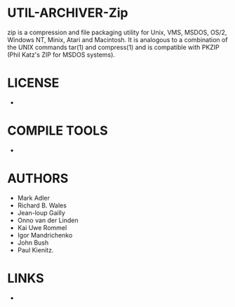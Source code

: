 UTIL-ARCHIVER-Zip
=================

zip is a compression and file packaging utility for  Unix,        VMS,  MSDOS, OS/2, Windows NT, Minix, Atari and Macintosh.        It is analogous to a  combination  of  the  UNIX  commands        tar(1)  and compress(1) and is compatible with PKZIP (Phil        Katz's ZIP for MSDOS systems).

LICENSE
===============
* 

COMPILE TOOLS
===============
* 
 
AUTHORS
===============
* Mark  Adler
* Richard  B.  Wales
* Jean-loup  Gailly
* Onno  van  der Linden
* Kai Uwe Rommel
* Igor Mandrichenko
* John Bush 
* Paul Kienitz.

LINKS
===============
* 


